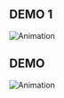 ## DEMO 1


![Animation](https://user-images.githubusercontent.com/2000235/156609856-81bb6d7b-ff08-4b8d-a487-c5a109175e0e.gif)

## DEMO 

![Animation](https://user-images.githubusercontent.com/2000235/156606099-41cab893-03a6-445d-bfde-f5686198d081.gif)




